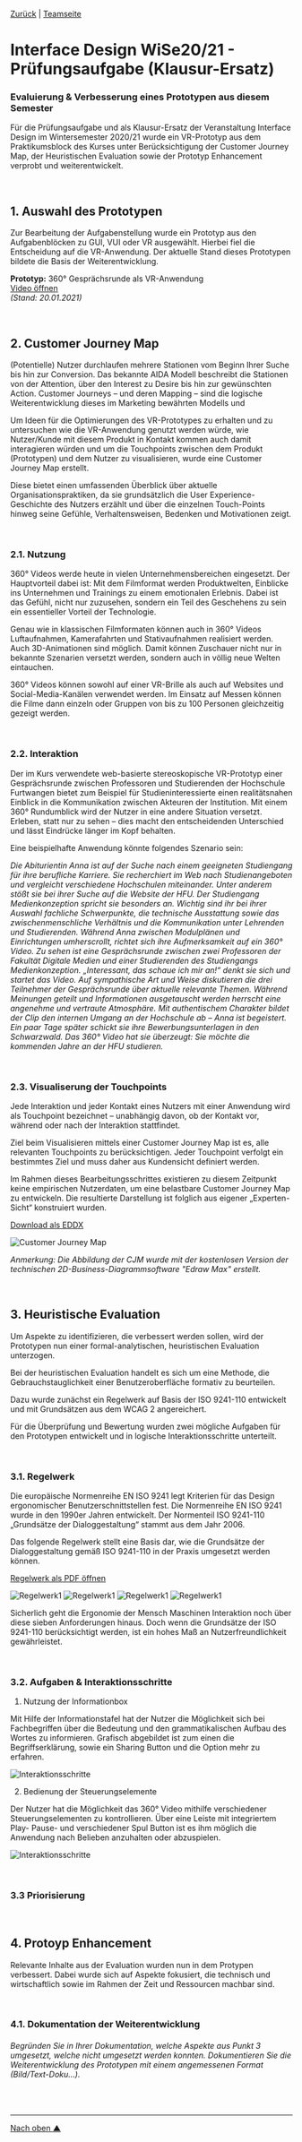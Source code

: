 [Zurück](https://github.com/milena-sagert/IFD-WiSe20-21) | [Teamseite](https://webuser.hs-furtwangen.de/~rag/lehre/WiSe20-21/IFD/Kursinhalt/Team/)
# Interface Design WiSe20/21 - Prüfungsaufgabe (Klausur-Ersatz)

### Evaluierung & Verbesserung eines Prototypen aus diesem Semester

Für die Prüfungsaufgabe und als Klausur-Ersatz der Veranstaltung Interface Design im Wintersemester 2020/21 wurde ein VR-Prototyp aus dem Praktikumsblock des Kurses unter Berücksichtigung der Customer Journey Map, der Heuristischen Evaluation sowie der Prototyp Enhancement verprobt und weiterentwickelt. 

&nbsp;

## 1. Auswahl des Prototypen  

Zur Bearbeitung der Aufgabenstellung wurde ein Prototyp aus den Aufgabenblöcken zu GUI, VUI oder VR ausgewählt. Hierbei fiel die Entscheidung auf die VR-Anwendung. Der aktuelle Stand dieses Prototypen bildete die Basis der Weiterentwicklung. 

**Prototyp:** 360° Gesprächsrunde als VR-Anwendung <br>
[Video öffnen](https://youtu.be/d1KyXhO6h9Q) <br>
*(Stand: 20.01.2021)*

&nbsp;

## 2. Customer Journey Map

(Potentielle) Nutzer durchlaufen mehrere Stationen vom Beginn Ihrer Suche bis hin zur Conversion. Das bekannte AIDA Modell beschreibt die Stationen von der Attention, über den Interest zu Desire bis hin zur gewünschten Action. Customer Journeys – und deren Mapping – sind die logische Weiterentwicklung dieses im Marketing bewährten Modells und

Um Ideen für die Optimierungen des VR-Prototypes zu erhalten und zu untersuchen wie die VR-Anwendung genutzt werden würde, wie Nutzer/Kunde mit diesem Produkt in Kontakt kommen auch damit interagieren würden und um die Touchpoints zwischen dem Produkt (Prototypen) und dem Nutzer zu visualisieren, wurde eine Customer Journey Map erstellt.

Diese bietet einen umfassenden Überblick über aktuelle Organisationspraktiken, da sie grundsätzlich die User Experience-Geschichte des Nutzers erzählt und über die einzelnen Touch-Points hinweg seine Gefühle, Verhaltensweisen, Bedenken und Motivationen zeigt.

&nbsp;

### 2.1. Nutzung

360° Videos werde heute in vielen Unternehmensbereichen eingesetzt. Der Hauptvorteil dabei ist: Mit dem Filmformat werden Produktwelten, Einblicke ins Unternehmen und Trainings zu einem emotionalen Erlebnis. Dabei ist das Gefühl, nicht nur zuzusehen, sondern ein Teil des Geschehens zu sein ein essentieller Vorteil der Technologie.

Genau wie in klassischen Filmformaten können auch in 360° Videos Luftaufnahmen, Kamerafahrten und Stativaufnahmen realisiert werden. Auch 3D-Animationen sind möglich. Damit können Zuschauer nicht nur in bekannte Szenarien versetzt werden, sondern auch in völlig neue Welten eintauchen.

360° Videos können sowohl auf einer VR-Brille als auch auf Websites und Social-Media-Kanälen verwendet werden. Im Einsatz auf Messen können die Filme dann einzeln oder Gruppen von bis zu 100 Personen gleichzeitig gezeigt werden.

&nbsp;

### 2.2. Interaktion

Der im Kurs verwendete web-basierte stereoskopische VR-Prototyp einer Gesprächsrunde zwischen Professoren und Studierenden der Hochschule Furtwangen bietet zum Beispiel für Studieninteressierte einen realitätsnahen Einblick in die Kommunikation zwischen Akteuren der Institution. Mit einem 360° Rundumblick wird der Nutzer in eine andere Situation versetzt. Erleben, statt nur zu sehen – dies macht den entscheidenden Unterschied und lässt Eindrücke länger im Kopf behalten. 

Eine beispielhafte Anwendung könnte folgendes Szenario sein: 

*Die Abiturientin Anna ist auf der Suche nach einem geeigneten Studiengang für ihre berufliche Karriere. Sie recherchiert im Web nach Studienangeboten und vergleicht verschiedene Hochschulen miteinander. Unter anderem stößt sie bei ihrer Suche auf die Website der HFU. Der Studiengang Medienkonzeption spricht sie besonders an. Wichtig sind ihr bei ihrer Auswahl fachliche Schwerpunkte, die technische Ausstattung sowie das zwischenmenschliche Verhältnis und die Kommunikation unter Lehrenden und Studierenden. Während Anna zwischen Modulplänen und Einrichtungen umherscrollt, richtet sich ihre Aufmerksamkeit auf ein 360° Video. Zu sehen ist eine Gesprächsrunde zwischen zwei Professoren der Fakultät Digitale Medien und einer Studierenden des Studiengangs Medienkonzeption. „Interessant, das schaue ich mir an!“ denkt sie sich und startet das Video. Auf sympathische Art und Weise diskutieren die drei Teilnehmer der Gesprächsrunde über aktuelle relevante Themen. Während Meinungen geteilt und Informationen ausgetauscht werden herrscht eine angenehme und vertraute Atmosphäre. Mit authentischem Charakter bildet der Clip den internen Umgang an der Hochschule ab – Anna ist begeistert.
Ein paar Tage später schickt sie ihre Bewerbungsunterlagen in den Schwarzwald. Das 360° Video hat sie überzeugt: Sie möchte die kommenden Jahre an der HFU studieren.*

&nbsp;

### 2.3. Visualiserung der Touchpoints

Jede Interaktion und jeder Kontakt eines Nutzers mit einer Anwendung wird als Touchpoint bezeichnet – unabhängig davon, ob der Kontakt vor, während oder nach der Interaktion stattfindet.

Ziel beim Visualisieren mittels einer Customer Journey Map ist es, alle relevanten Touchpoints zu berücksichtigen. Jeder Touchpoint verfolgt ein bestimmtes Ziel und muss daher aus Kundensicht definiert werden. 

Im Rahmen dieses Bearbeitungsschrittes existieren zu diesem Zeitpunkt keine empirischen Nutzerdaten, um eine belastbare Customer Journey Map zu entwickeln. Die resultierte Darstellung ist folglich aus eigener „Experten-Sicht“ konstruiert wurden.

[Download als EDDX](https://github.com/milena-sagert/IFD-WiSe20-21/blob/main/Pr%C3%BCfungsaufgabe/img/ifd-vr-customer-journey-map.eddx) 

![Customer Journey Map](img/CJM.jpg "CJM")

*Anmerkung: Die Abbildung der CJM wurde mit der kostenlosen Version der technischen 2D-Business-Diagrammsoftware "Edraw Max" erstellt.*

&nbsp;


## 3. Heuristische Evaluation

Um Aspekte zu identifizieren, die verbessert werden sollen, wird der Prototypen nun einer formal-analytischen, heuristischen Evaluation unterzogen.

Bei der heuristischen Evaluation handelt es sich um eine Methode, die Gebrauchstauglichkeit einer Benutzeroberfläche formativ zu beurteilen.

Dazu wurde zunächst ein Regelwerk auf Basis der ISO 9241-110 entwickelt und mit Grundsätzen aus dem WCAG 2 angereichert. 

Für die Überprüfung und Bewertung wurden zwei mögliche Aufgaben für den Prototypen entwickelt und in logische Interaktionsschritte unterteilt. 

&nbsp;

### 3.1. Regelwerk

Die europäische Normenreihe EN ISO 9241 legt Kriterien für das Design ergonomischer Benutzerschnittstellen fest. Die Normenreihe EN ISO 9241 wurde in den 1990er Jahren entwickelt. Der Normenteil ISO 9241-110 „Grundsätze der Dialoggestaltung“ stammt aus dem Jahr 2006.

Das folgende Regelwerk stellt eine Basis dar, wie die Grundsätze der Dialoggestaltung gemäß ISO 9241-110 in der Praxis umgesetzt werden können.


[Regelwerk als PDF öffnen](https://github.com/milena-sagert/IFD-WiSe20-21/blob/main/Pr%C3%BCfungsaufgabe/img/Regelwerk.pdf) 

![Regelwerk1](img/Regelwerk1.png "Regelwerk")
![Regelwerk1](img/Regelwerk2.png "Regelwerk")
![Regelwerk1](img/Regelwerk3.png "Regelwerk")
![Regelwerk1](img/Regelwerk4.png "Regelwerk")

Sicherlich geht die Ergonomie der Mensch Maschinen Interaktion noch über diese sieben Anforderungen hinaus. Doch wenn die Grundsätze der ISO 9241-110 berücksichtigt werden, ist ein hohes Maß an Nutzerfreundlichkeit gewährleistet.

&nbsp;

### 3.2. Aufgaben & Interaktionsschritte

1. Nutzung der Informationbox

Mit Hilfe der Informationstafel hat der Nutzer die Möglichkeit sich bei Fachbegriffen über die Bedeutung und den grammatikalischen Aufbau des Wortes zu informieren. Grafisch abgebildet ist zum einen die Begriffserklärung, sowie ein Sharing Button und die Option mehr zu erfahren. 

![Interaktionsschritte](img/Interaktionsschritte1.png "Interaktionsschritte")

2. Bedienung der Steuerungselemente

Der Nutzer hat die Möglichkeit das 360° Video mithilfe verschiedener Steuerungselementen zu kontrollieren. Über eine Leiste mit integriertem Play- Pause- und verschiedener Spul Button ist es ihm möglich die Anwendung nach Belieben anzuhalten oder abzuspielen. 

![Interaktionsschritte](img/Interaktionsschritte2.png "Interaktionsschritte")

&nbsp;

### 3.3	Priorisierung

&nbsp;

## 4. Protoyp Enhancement

Relevante Inhalte aus der Evaluation wurden nun in dem Protypen verbessert. Dabei wurde sich auf Aspekte fokusiert, die technisch und wirtschaftlich sowie im Rahmen der Zeit und Ressourcen machbar sind. 


&nbsp;

### 4.1. Dokumentation der Weiterentwicklung

###### Begründen Sie in Ihrer Dokumentation, welche Aspekte aus Punkt 3 umgesetzt, welche nicht umgesetzt werden konnten. Dokumentieren Sie die Weiterentwicklung des Prototypen mit einem angemessenen Format (Bild/Text-Doku…).





&nbsp;

---
[Nach oben &#x25B2;](#top)